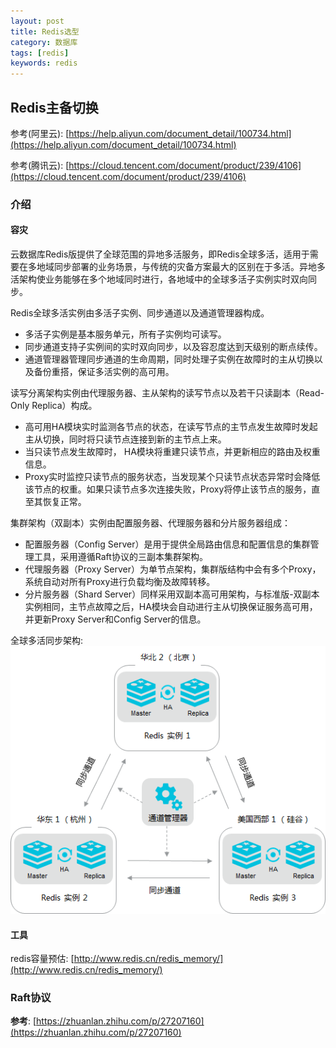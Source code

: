 ```yaml
---
layout: post
title: Redis选型
category: 数据库
tags: [redis]
keywords: redis
---
```


## Redis主备切换
参考(阿里云): [https://help.aliyun.com/document_detail/100734.html](https://help.aliyun.com/document_detail/100734.html)

参考(腾讯云): [https://cloud.tencent.com/document/product/239/4106](https://cloud.tencent.com/document/product/239/4106)
### 介绍
#### 容灾
云数据库Redis版提供了全球范围的异地多活服务，即Redis全球多活，适用于需要在多地域同步部署的业务场景，与传统的灾备方案最大的区别在于多活。异地多活架构使业务能够在多个地域同时进行，各地域中的全球多活子实例实时双向同步。

Redis全球多活实例由多活子实例、同步通道以及通道管理器构成。
- 多活子实例是基本服务单元，所有子实例均可读写。
- 同步通道支持子实例间的实时双向同步，以及容忍度达到天级别的断点续传。
- 通道管理器管理同步通道的生命周期，同时处理子实例在故障时的主从切换以及备份重搭，保证多活实例的高可用。

读写分离架构实例由代理服务器、主从架构的读写节点以及若干只读副本（Read-Only Replica）构成。
- 高可用HA模块实时监测各节点的状态，在读写节点的主节点发生故障时发起主从切换，同时将只读节点连接到新的主节点上来。
- 当只读节点发生故障时， HA模块将重建只读节点，并更新相应的路由及权重信息。
- Proxy实时监控只读节点的服务状态，当发现某个只读节点状态异常时会降低该节点的权重。如果只读节点多次连接失败，Proxy将停止该节点的服务，直至其恢复正常。

集群架构（双副本）实例由配置服务器、代理服务器和分片服务器组成：
- 配置服务器（Config Server）是用于提供全局路由信息和配置信息的集群管理工具，采用遵循Raft协议的三副本集群架构。
- 代理服务器（Proxy Server）为单节点架构，集群版结构中会有多个Proxy，系统自动对所有Proxy进行负载均衡及故障转移。
- 分片服务器（Shard Server）同样采用双副本高可用架构，与标准版-双副本实例相同，主节点故障之后，HA模块会自动进行主从切换保证服务高可用，并更新Proxy Server和Config Server的信息。

全球多活同步架构:
![aliyun_redis_architect.png](/assets/img/architect/aliyun_redis_architect.png)

#### 工具
redis容量预估: [http://www.redis.cn/redis_memory/](http://www.redis.cn/redis_memory/)

### Raft协议
__参考__: [https://zhuanlan.zhihu.com/p/27207160](https://zhuanlan.zhihu.com/p/27207160)